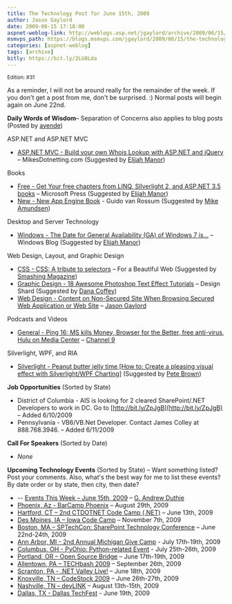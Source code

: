 ```yaml
---
title: The Technology Post for June 15th, 2009
author: Jason Gaylord
date: 2009-06-15 17:18:00
aspnet-weblog-link: http://weblogs.asp.net/jgaylord/archive/2009/06/15/the-technology-post-for-june-15th-2009.aspx
msmvps_path: https://blogs.msmvps.com/jgaylord/2009/06/15/the-technology-post-for-june-15th-2009/
categories: [aspnet-weblog]
tags: [archive]
bitly: https://bit.ly/2LU8Lda
---
```


<small>Edition: #31</small>

As a reminder, I will not be around really for the remainder of the week. If you don't get a post from me, don't be surprised. :) Normal posts will begin again on June 22nd.

**Daily Words of Wisdom**– Separation of Concerns also applies to blog posts (Posted by [ayende](http://twitter.com/ayende))

ASP.NET and ASP.NET MVC

- [ASP.NET MVC - Build your own Whois Lookup with ASP.NET and jQuery](http://www.mikesdotnetting.com/Article.aspx?ArticleID=103) – MikesDotnetting.com (Suggested by [Elijah Manor](http://twitter.com/elijahmanor))

Books

- [Free - Get Your free chapters from LINQ, SIlverlight 2, and ASP.NET 3.5 books](http://csna01.libredigital.com/?urvs5cn3s8%2520) – Microsoft Press (Suggested by [Elijah Manor](http://twitter.com/elijahmanor))
- [New - New App Engine Book](http://neopythonic.blogspot.com/2009/06/new-app-engine-book.html) - Guido van Rossum (Suggested by [Mike Amundsen](http://twitter.com/mamund))

Desktop and Server Technology

- [Windows - The Date for General Availability (GA) of Windows 7 is…](http://windowsteamblog.com/blogs/windows7/archive/2009/06/02/the-date-for-general-availability-ga-of-windows-7-is.aspx) – Windows Blog (Suggested by [Elijah Manor](http://twitter.com/elijahmanor))

Web Design, Layout, and Graphic Design

- [CSS - CSS: A tribute to selectors](http://forabeautifulweb.com/blog/about/css_a_tribute_to_selectors/) – For a Beautiful Web (Suggested by [Smashing Magazine](http://twitter.com/smashingmag))
- [Graphic Design - 18 Awesome Photoshop Text Effect Tutorials](http://www.designshard.com/video-tutorials/18-awesome-photoshop-text-effect-tutorials/) – Design Shard (Suggested by [Dana Coffey](http://twitter.com/crazeegeekchick))
- [Web Design - Content on Non-Secured Site When Browsing Secured Web Application or Web Site](http://weblogs.asp.net/jgaylord/archive/2009/06/15/content-on-non-secured-site-when-browsing-secured-web-application-or-web-site.aspx) – [Jason Gaylord](http://twitter.com/jgaylord)

Podcasts and Videos

- [General - Ping 16: MS kills Money, Browser for the Better, free anti-virus, Hulu on Media Center](http://channel9.msdn.com/shows/PingShow/Ping-16-MS-kills-Money-Browser-for-the-Better-free-anti-virus-Hulu-on-Media-Center/) – [Channel 9](http://twitter.com/ch9)

Silverlight, WPF, and RIA

- [Silverlight - Peanut butter jelly time \[How to: Create a pleasing visual effect with Silverlight/WPF Charting\]](http://blogs.msdn.com/delay/archive/2009/06/15/peanut-butter-jelly-time-how-to-create-a-pleasing-visual-effect-with-silverlight-wpf-charting.aspx) (Suggested by [Pete Brown](http://twitter.com/Pete_Brown))

**Job Opportunities** (Sorted by State)

- District of Columbia - AIS is looking for 2 cleared SharePoint/.NET Developers to work in DC. Go to [http://bit.ly/ZpJgB](http://bit.ly/ZpJgB) – Added 6/10/2009
- Pennsylvania - VB6/VB.Net Developer. Contact James Colley at 888.768.3946. – Added 6/11/2009

**Call For Speakers** (Sorted by Date)

- _None_

**Upcoming Technology Events** (Sorted by State) – Want something listed? Post your comments. Also, what's the best way for me to list these events? By date order or by state, then city, then date?

- \-- [Events This Week – June 15th, 2009](http://blogs.msdn.com/gduthie/archive/2009/06/15/events-this-week-june-15th-2009.aspx) – [G. Andrew Duthie](http://twitter.com/devhammer)
- [Phoenix, Az - BarCamp Phoenix](http://barcamp.org/BarCampPhoenix) – August 29th, 2009
- [Hartford, CT – 2nd CTDOTNET Code Camp (.NET)](http://ctdotnet.org/codecamp2.aspx) – June 13th, 2009
- [Des Moines, IA – Iowa Code Camp](http://iowacodecamp.com/default.aspx) – November 7th, 2009
- [Boston, MA – SPTechCon: SharePoint Technology Conference](http://www.sptechcon.com/) – June 22nd-24th, 2009
- [Ann Arbor, MI - 2nd Annual Michigan Give Camp](http://michigangivecamp.eventbrite.com/) - July 17th-19th, 2009
- [Columbus, OH - PyOhio: Python-related Event](http://www.developerfusion.com/event/13421/pyohio/) - July 25th-26th, 2009
- [Portland, OR – Open Source Bridge](http://www.developerfusion.com/event/12569/open-source-bridge/) – June 17th-19th, 2009
- [Allentown, PA – TECHbash 2009](http://techbash.com/) – September 26th, 2009
- [Scranton, PA - .NET Valley Live!](http://dotnetvalley.com/events/eventdetails.aspx?eventid=72) – June 18th, 2009
- [Knoxville, TN – CodeStock 2009](http://www.codestock.org/) – June 26th-27th, 2009
- [Nashville, TN – devLINK](http://devlink.net/) – August 13th-15th, 2009
- [Dallas, TX - Dallas TechFest](http://www.developerfusion.com/event/12258/dallas-techfest/) - June 19th, 2009